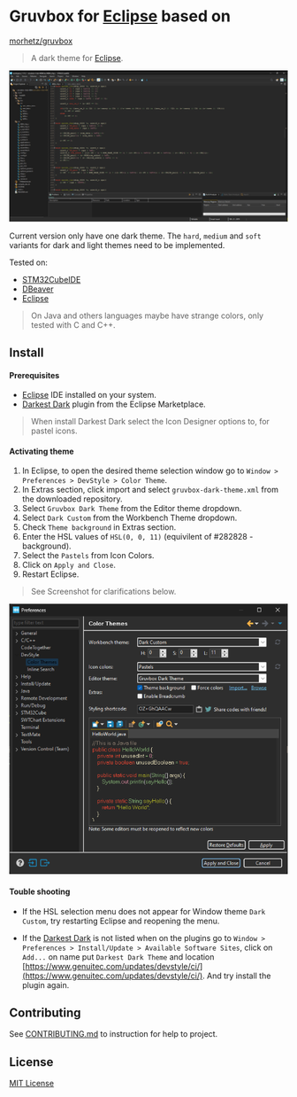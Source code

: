 # Gruvbox for [Eclipse](https://www.eclipse.org/) based on
[morhetz/gruvbox](https://github.com/morhetz/gruvbox)

> A dark theme for [Eclipse](https://www.eclipse.org/).

![Eclipse Configuration](./img/screenshot.png)

Current version only have one dark theme. The `hard`, `medium` and `soft`
variants for dark and light themes need to be implemented.

Tested on:

- [STM32CubeIDE](https://www.st.com/en/development-tools/stm32cubeide.html)
- [DBeaver](https://dbeaver.io/)
- [Eclipse](https://www.eclipse.org/)

> On Java and others languages maybe have strange colors, only tested with C
and C++.

## Install

#### Prerequisites

- [Eclipse](https://www.eclipse.org/) IDE installed on your system.
- [Darkest Dark](https://marketplace.eclipse.org/content/darkest-dark-theme-devstyle)
plugin from the Eclipse Marketplace.

> When install Darkest Dark select the Icon Designer options to, for pastel
icons.

#### Activating theme

1. In Eclipse, to open the desired theme selection window go to
`Window > Preferences > DevStyle > Color Theme`.
2. In Extras section, click import and select `gruvbox-dark-theme.xml` from the
downloaded repository.
3. Select `Gruvbox Dark Theme` from the Editor theme dropdown.
4. Select `Dark Custom` from the Workbench Theme dropdown.
5. Check `Theme background` in Extras section.
6. Enter the HSL values of `HSL(0, 0, 11)` (equivilent of #282828 - background).
8. Select the `Pastels` from Icon Colors.
9. Click on `Apply and Close`.
10. Restart Eclipse.

> See Screenshot for clarifications below.

![Eclipse Configuration](./img/consiguration.png)

#### Touble shooting

- If the HSL selection menu does not appear for Window theme `Dark Custom`,
try restarting Eclipse and reopening the menu.

- If the [Darkest Dark](https://marketplace.eclipse.org/content/darkest-dark-theme-devstyle)
is not listed when on the plugins go to `Window > Preferences > Install/Update > Available Software Sites`,
click on `Add...` on name put `Darkest Dark Theme` and location [https://www.genuitec.com/updates/devstyle/ci/](https://www.genuitec.com/updates/devstyle/ci/).
And try install the plugin again.

## Contributing

See [CONTRIBUTING.md](./CONTRIBUTING.md) to instruction for help to project.

## License

[MIT License](./LICENSE)
